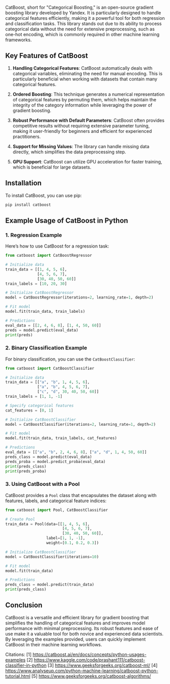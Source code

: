 CatBoost, short for "Categorical Boosting," is an open-source gradient boosting library developed by Yandex. It is particularly designed to handle categorical features efficiently, making it a powerful tool for both regression and classification tasks. This library stands out due to its ability to process categorical data without the need for extensive preprocessing, such as one-hot encoding, which is commonly required in other machine learning frameworks.

## Key Features of CatBoost

1. **Handling Categorical Features**: CatBoost automatically deals with categorical variables, eliminating the need for manual encoding. This is particularly beneficial when working with datasets that contain many categorical features.

2. **Ordered Boosting**: This technique generates a numerical representation of categorical features by permuting them, which helps maintain the integrity of the category information while leveraging the power of gradient boosting.

3. **Robust Performance with Default Parameters**: CatBoost often provides competitive results without requiring extensive parameter tuning, making it user-friendly for beginners and efficient for experienced practitioners.

4. **Support for Missing Values**: The library can handle missing data directly, which simplifies the data preprocessing step.

5. **GPU Support**: CatBoost can utilize GPU acceleration for faster training, which is beneficial for large datasets.

## Installation

To install CatBoost, you can use pip:

```bash
pip install catboost
```

## Example Usage of CatBoost in Python

### 1. Regression Example

Here’s how to use CatBoost for a regression task:

```python
from catboost import CatBoostRegressor

# Initialize data
train_data = [[1, 4, 5, 6],
              [4, 5, 6, 7],
              [30, 40, 50, 60]]
train_labels = [10, 20, 30]

# Initialize CatBoostRegressor
model = CatBoostRegressor(iterations=2, learning_rate=1, depth=2)

# Fit model
model.fit(train_data, train_labels)

# Predictions
eval_data = [[2, 4, 6, 8], [1, 4, 50, 60]]
preds = model.predict(eval_data)
print(preds)
```

### 2. Binary Classification Example

For binary classification, you can use the `CatBoostClassifier`:

```python
from catboost import CatBoostClassifier

# Initialize data
train_data = [["a", "b", 1, 4, 5, 6],
              ["a", "b", 4, 5, 6, 7],
              ["c", "d", 30, 40, 50, 60]]
train_labels = [1, 1, -1]

# Specify categorical features
cat_features = [0, 1]

# Initialize CatBoostClassifier
model = CatBoostClassifier(iterations=2, learning_rate=1, depth=2)

# Fit model
model.fit(train_data, train_labels, cat_features)

# Predictions
eval_data = [["a", "b", 2, 4, 6, 8], ["a", "d", 1, 4, 50, 60]]
preds_class = model.predict(eval_data)
preds_proba = model.predict_proba(eval_data)
print(preds_class)
print(preds_proba)
```

### 3. Using CatBoost with a Pool

CatBoost provides a `Pool` class that encapsulates the dataset along with features, labels, and categorical feature indices:

```python
from catboost import Pool, CatBoostClassifier

# Create Pool
train_data = Pool(data=[[1, 4, 5, 6],
                         [4, 5, 6, 7],
                         [30, 40, 50, 60]],
                  label=[1, 1, -1],
                  weight=[0.1, 0.2, 0.3])

# Initialize CatBoostClassifier
model = CatBoostClassifier(iterations=10)

# Fit model
model.fit(train_data)

# Predictions
preds_class = model.predict(train_data)
print(preds_class)
```

## Conclusion

CatBoost is a versatile and efficient library for gradient boosting that simplifies the handling of categorical features and improves model performance with minimal preprocessing. Its robust features and ease of use make it a valuable tool for both novice and experienced data scientists. By leveraging the examples provided, users can quickly implement CatBoost in their machine learning workflows.

Citations:
[1] https://catboost.ai/en/docs/concepts/python-usages-examples
[2] https://www.kaggle.com/code/prashant111/catboost-classifier-in-python
[3] https://www.geeksforgeeks.org/catboost-ml/
[4] https://www.analyseup.com/python-machine-learning/catboost-python-tutorial.html
[5] https://www.geeksforgeeks.org/catboost-algorithms/
